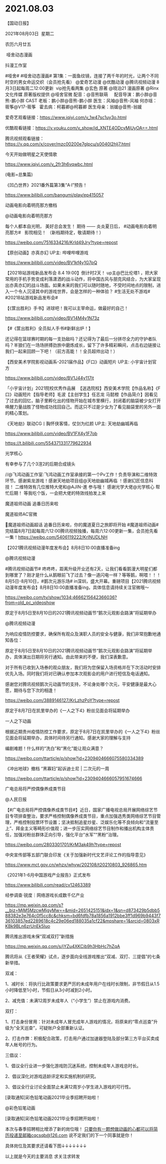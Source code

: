 ﻿#  2021.08.03
【国动日报】

2021年08月03日  星期二


农历六月廿五


 哑舍动态漫画

抖漫工作室                


#哑舍# #哑舍动态漫画#
第1集：一面鱼纹镜，连接了两千年的时光，让两个不同时空的男女命运交织（会员抢先看）
@爱奇艺动漫 @优酷动漫 @腾讯视频动漫 8月3日起每周二12:00更新  vip抢先看两集
@玄色 原著 @晓泊21 漫画原著 @Rinx文化传媒 原著版权提供
@哑舍官微
配音：@音熊联萌    
配音导演：鹏小胖@音熊-鹏小胖
CAST
老板：鹏小胖@音熊-鹏小胖
医生：风袖@音熊-风袖
何亦瑶：筱筝@V17-筱筝  
霍去病：柯暮卿@柯暮卿
医生母亲：翁媛@音熊-翁媛

爱奇艺观看链接：https://www.iqiyi.com/v_1w47sc1uy3o.html


优酷观看链接：https://v.youku.com/v_show/id_XNTE4ODcyMjUyOA==.html


腾讯视频观看链接：https://v.qq.com/x/cover/mzc00200e7glpcu/s0040l2hlj7.html

今天开始做明星之天使情歌

https://www.iqiyi.com/v_2fr3h6vqwbc.html

(电影=总集篇)


《凹凸世界》2021番外篇第3集“A·I”预告！


https://www.bilibili.com/bangumi/play/ep415057

动画电影向着明亮那方撤档


@动画电影向着明亮那方   


每个人都本自光明，
美好总会发生！
期待 ——
炎炎夏日后，
#动画电影向着明亮那方#  
影院相见！
（新档期待定，敬请期待！）

https://weibo.com/7516334216/KrId49Jry?type=repost

【原创动画】亦真亦幻 UP主: 哔哩哔哩游戏

https://www.bilibili.com/video/BV1kf4y1G7pQ

【2021B站游戏新品发布会 8.4 19:00】倒计时2天！ up主@巴比伦塔1 ，把大家常用的手机手势变成利落潇洒的战斗动作，将中国古风与朋克风结合，为大家呈现出亦真亦幻的战斗场面。如果未来的我们可以随时随地，不受时间地点的限制，进入一个令人沉浸其中的游戏世界，会是怎样的一种体验？ #生活无处不游戏# #2021B站游戏新品发布会#




【《筐出胜利》手书】进球吧！我可以主宰命运，做最好的自己！

https://www.bilibili.com/video/BV14M4y1N73z

【#《筐出胜利》全员拟人手书#新鲜出炉！】




还记得在篮球赛时期的每一支劲敌吗？还记得为了最后一分拼尽全力的守护者队吗？羊狼们在一场场拼搏劲旅中磨炼成长，留下了许多精彩瞬间，点击右边链接让我们一起来回顾一下吧！（前方高能！！全员超帅出动！）


【西安美术学院影视动画系-2021届作品】《F口》动画短片 UP主: 小宇宙计划官方

https://www.bilibili.com/video/BV1J44y117jt

「小宇宙计划」2021院校优秀作品展  【送选院校】西安美术学院【作品名称】《F口》动画短片【指导老师】毛波【主创学生】任志龙 马懿橙【作品简介】因看见了过去的回忆，脑子里孵化出的怪物开始在城市里横行，封闭着的脑袋被少女打开唤醒力量战胜了怪物成功找回自己。而这只不过是少女为了看见脑袋里的另外一面的精心策划。

《天地劫》联动CG丨胸怀侠客情，仗剑为红颜 UP主: 天地劫幽城再临

https://www.bilibili.com/video/BV1FX4y1F7ob

https://t.bilibili.com/554371331779622934

光学核心

有幸参与了几个3渲2的后期合成镜头

//@飞鸿动画工作室:飞鸿动画工作室承接的第一个Pv工作！负责导演和二维特效环节。感谢紫龙游戏！感谢天地劫项目组@天地劫幽城再临 ！感谢幻匠信息科技！
二维特效有几位推特大佬和@AJIN-進 参与哦！
感谢光学大佬@光学核心 帮忙后期！
等我吃个饭，一会把大佬的特效线拍发上来

魔道祖师动画 追番日历来啦

魔道祖师AC官微                      


魔道祖师动画超话 追番日历来啦，你的魔道夏日之旅即将开始
#魔道祖师动画# 完结篇8月7日起每周六12:00腾讯视频独播，每周六12:00更新一集，会员抢先看一集！https://weibo.com/5406119222/KrINUDLNH

【2021腾讯视频动漫年度发布会】8月8日10:00直播准备ing

@腾讯视频动漫    


#腾讯视频动画节# 咚咚咚，距离升级开业还有2天，让我们看看鹅漫大明星们都到哪里了？刚才是什么从鹅眼前飞了过去？像一道闪电一样？等等鹅，啊喂！！！
8月5日-8月10日，#鹅次元游乐场# in深圳，盛大开幕。重磅项目【2021腾讯视频动漫年度发布会】8月8日10:00直播准备ing，具体信息请持续关注官微哦～


https://weibo.com/tv/show/1034:4666215642366036?from=old_pc_videoshow

原定于8月5日至8月10日的2021腾讯视频动画节“鹅次元观影会路演”将延期举办

@腾讯视频动漫      


为响应疫情防控要求，确保所有观众及演职人员的安全与健康，我们非常抱歉地通知各位：

原定于8月5日至8月10日的2021腾讯视频动画节“鹅次元观影会路演”将延期举办，具体演出日期将另行通知。由此带来的不便，我们深表歉意。

对于所有已收到入场券的观众朋友，我们将为您保留入场资格并在下次活动时安排优先入场。同时我们将对已确认参加本次观影会的用户进行短信及电话通知。

感谢您对腾讯视频鹅次元动画节的支持，不论身处哪个次元，平安健康是最大心愿，期待与您下次的相逢！

https://weibo.com/3889146127/KrLzhzPoY?type=repost

原定于8月7日在凯里举办的《一人之下4》粉丝见面会将延期举办

一人之下动画             


根据近期贵州疫情防控工作要求，原定于8月7日在凯里举办的《一人之下4》粉丝见面会将延期举办，具体时间待另行通知。感谢大家的理解与支持

编剧难题！什么样的“洗白”和“黑化”能让观众满意？

https://weibo.com/ttarticle/p/show?id=2309404666075580334389

《冲出地球》撤档 “黑寡妇”起诉迪士尼 | 二次元的一周

https://weibo.com/ttarticle/p/show?id=2309404666057951674666


广电总局将严控偶像养成类节目

@人民日报

【#广电总局将严控偶像养成类节目#】近日，国家广播电视总局开展网络综艺节目专项排查整治，要求严格控制偶像养成类节目，重点加强选秀类网络综艺节目管理，严格控制投票环节设置；坚决抵制追星炒星、泛娱乐化等不良倾向和“流量至上”、拜金主义等畸形价值观；进一步压实网络综艺节目制作和播出机构主体责任，加强对粉丝群体正向引导，强化平台“水军”“黑粉”治理。

https://weibo.com/2803301701/KrM3ak49h?type=repost

中央宣传部等五部门联合印发《关于加强新时代文艺评论工作的指导意见》

https://www.mct.gov.cn/whzx/whyw/202108/t20210803_926865.htm


《2021年1-6月中国游戏产业报告》正式发布

https://www.bilibili.com/read/cv12463389


经参调查·锐度｜网络游戏长成数千亿产业

https://mp.weixin.qq.com/s?__biz=MjM5MzcwMjgyMw==&mid=2651425151&idx=1&sn=d873429b5dbb588382e3e764c0f5cc8c&chksm=bd6fdfb78a1856a1912bbe3ff1d969b9443f736103857ed2289618c4c29e06ed188035a1cf22&mpshare=1&srcid=0803xRKBk9BLn6zrUnEk5Iuo

腾讯推出游戏未保“双减双打”新措施

https://mp.weixin.qq.com/s/jYZu4XKCib9h3HbHc7hZqA

腾讯将从《王者荣耀》试点，逐步面向全线游戏推出“双减、双打、三提倡”的七条新举措。


双减：

1、减时长：将执行比政策要求更严厉的未成年用户在线时长限制，非节假日从1.5小时降低至1小时，节假日从3小时减到2小时。

2、减充值：未满12周岁未成年人（“小学生”）禁止在游戏内消费。


双打：

1、打击身份冒用：针对未成年人冒充成年人游戏的情况，将原来的“零点巡查”升级为“全天巡查”，可疑账户全部重新认证。

2、打击作弊：积极配合政策，打击用户通过加速器登陆及部分第三方平台买卖成年人帐号的行为。


三倡议：

1、倡议全行业进一步强化游戏防沉迷系统，控制未成年人游戏总时长。

2、倡议深化对游戏适龄评定和实施机制的研究。

3、倡议全行业讨论全面禁止未满12周岁小学生进入游戏的可行性。




[录取通知]彩色铅笔动画2021毕业季招聘开始啦！




@彩色铅笔动画                            

[录取通知]彩色铅笔动画2021毕业季招聘开始啦！




本次与春季招聘相比增添了新的岗位哦！
只要你有一颗想做动画的心都可以将简历投递至邮箱cqcsqb@126.com
说不定我们的下一个同事就是你！



具体岗位及其要求还请看下图↓↓↓↓↓↓↓

以上就是今天的主要消息
求关注求转发


































